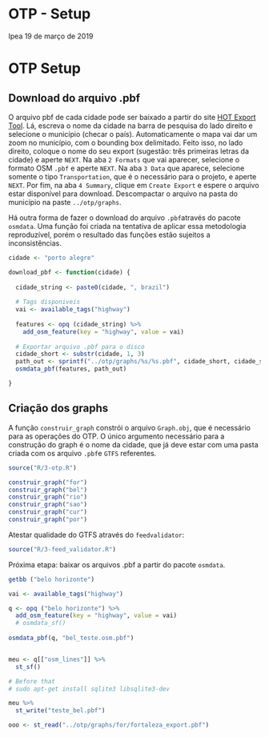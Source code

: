 OTP - Setup
================
Ipea
19 de março de 2019

# OTP Setup

## Download do arquivo .pbf

O arquivo pbf de cada cidade pode ser baixado a partir do site [HOT
Export Tool](https://export.hotosm.org/en/v3/exports/new/describe). Lá,
escreva o nome da cidade na barra de pesquisa do lado direito e
selecione o município (checar o país). Automaticamente o mapa vai dar um
zoom no município, com o bounding box delimitado. Feito isso, no lado
direito, coloque o nome do seu export (sugestão: três primeiras letras
da cidade) e aperte `NEXT`. Na aba `2 Formats` que vai aparecer,
selecione o formato OSM `.pbf` e aperte `NEXT`. Na aba `3 Data` que
aparece, selecione somente o tipo `Transportation`, que é o necessário
para o projeto, e aperte `NEXT`. Por fim, na aba `4 Summary`, clique em
`Create Export` e espere o arquivo estar disponível para download.
Descompactar o arquivo na pasta do município na paste `../otp/graphs`.

Há outra forma de fazer o download do arquivo `.pbf`através do pacote
`osmdata`. Uma função foi criada na tentativa de aplicar essa
metodologia reproduzível, porém o resultado das funções estão sujeitos a
inconsistências.

``` r
cidade <- "porto alegre"

download_pbf <- function(cidade) {
  
  cidade_string <- paste0(cidade, ", brazil")
  
  # Tags disponiveis
  vai <- available_tags("highway")
  
  features <- opq (cidade_string) %>%
    add_osm_feature(key = "highway", value = vai)
  
  # Exportar arquivo .pbf para o disco
  cidade_short <- substr(cidade, 1, 3)
  path_out <- sprintf("../otp/graphs/%s/%s.pbf", cidade_short, cidade_short)
  osmdata_pbf(features, path_out)

}
```

## Criação dos graphs

A função `construir_graph` constrói o arquivo `Graph.obj`, que é
necessário para as operações do OTP. O único argumento necessário para
a construção do graph é o nome da cidade, que já deve estar com uma
pasta criada com os arquivo `.pbf`e `GTFS` referentes.

``` r
source("R/3-otp.R")

construir_graph("for")
construir_graph("bel")
construir_graph("rio")
construir_graph("sao")
construir_graph("cur")
construir_graph("por")
```

Atestar qualidade do GTFS através do `feedvalidator`:

``` r
source("R/3-feed_validator.R")
```

Próxima etapa: baixar os arquivos .pbf a partir do pacote `osmdata`.

``` r
getbb ("belo horizonte")

vai <- available_tags("highway")

q <- opq ("belo horizonte") %>%
  add_osm_feature(key = "highway", value = vai)
  # osmdata_sf()
  
osmdata_pbf(q, "bel_teste.osm.pbf")


meu <- q[["osm_lines"]] %>%
  st_sf()

# Before that
# sudo apt-get install sqlite3 libsqlite3-dev

meu %>%
  st_write("teste_bel.pbf")

ooo <- st_read("../otp/graphs/for/fortaleza_export.pbf")
```

